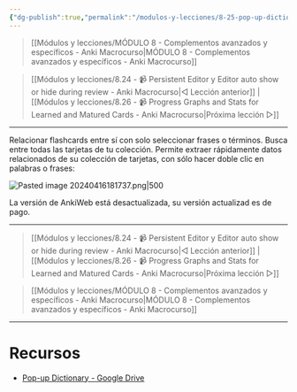 ```yaml
---
{"dg-publish":true,"permalink":"/modulos-y-lecciones/8-25-pop-up-dictionary-anki-macrocurso/","noteIcon":"","updated":"2024-05-22T19:54:58.116+02:00"}
---
```



> [[Módulos y lecciones/MÓDULO 8 - Complementos avanzados y específicos - Anki Macrocurso\|MÓDULO 8 - Complementos avanzados y específicos - Anki Macrocurso]]

> [[Módulos y lecciones/8.24 - 📹 Persistent Editor y Editor auto show or hide during review - Anki Macrocurso\|◁ Lección anterior]] | [[Módulos y lecciones/8.26 - 📹 Progress Graphs and Stats for Learned and Matured Cards - Anki Macrocurso\|Próxima lección ▷]]

---

Relacionar flashcards entre sí con solo seleccionar frases o términos. Busca entre todas las tarjetas de tu colección. Permite extraer rápidamente datos relacionados de su colección de tarjetas, con sólo hacer doble clic en palabras o frases: 

![Pasted image 20240416181737.png|500](/img/user/ANEXOS/Pasted%20image%2020240416181737.png)

La versión de AnkiWeb está desactualizada, su versión actualizad es de pago.

---

> [[Módulos y lecciones/8.24 - 📹 Persistent Editor y Editor auto show or hide during review - Anki Macrocurso\|◁ Lección anterior]] | [[Módulos y lecciones/8.26 - 📹 Progress Graphs and Stats for Learned and Matured Cards - Anki Macrocurso\|Próxima lección ▷]]

> [[Módulos y lecciones/MÓDULO 8 - Complementos avanzados y específicos - Anki Macrocurso\|MÓDULO 8 - Complementos avanzados y específicos - Anki Macrocurso]]

---

# Recursos
- [Pop-up Dictionary - Google Drive](https://drive.google.com/file/d/16g2NAW2D26d8qBTrhnGZWTEb7kIyBIyN/view?usp=drive_link)
